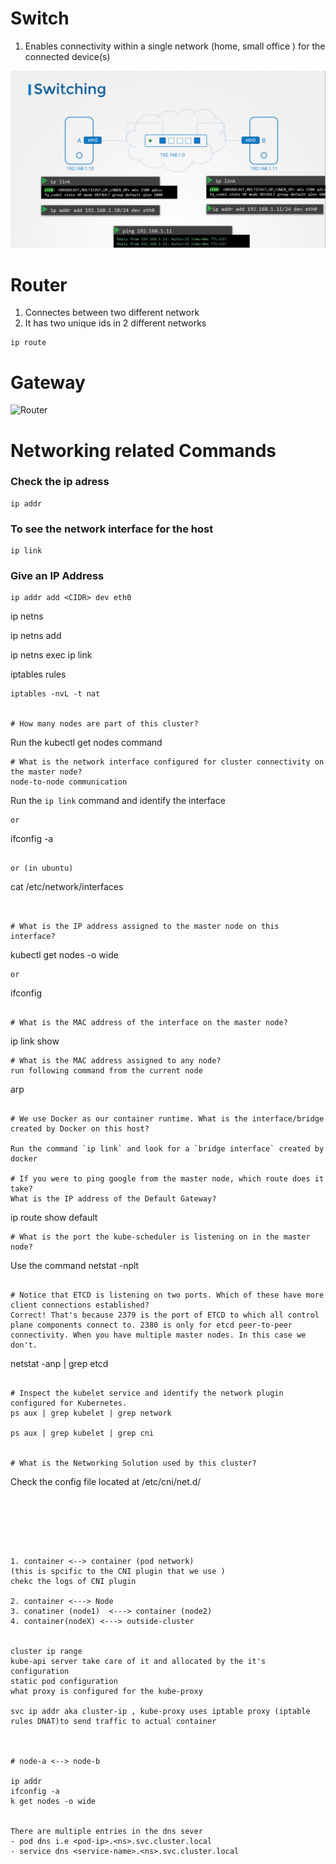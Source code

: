 
# Switch 
1. Enables connectivity within a single network (home, small office ) for the connected device(s)

![Switch](img/switch.png)

# Router 
1. Connectes between two different network 
2. It has two unique ids in 2 different networks 

```
ip route 

```
# Gateway 

![Router](img/route.png)

# Networking related Commands
### Check the ip adress 
```
ip addr
```

### To see the network interface for the host 
```
ip link
````

### Give an IP Address 
```
ip addr add <CIDR> dev eth0
```


ip netns

ip netns add  <name>

ip netns exec <name> ip link



iptables rules 

```
iptables -nvL -t nat 


# How many nodes are part of this cluster?
```
Run the kubectl get nodes command
```
# What is the network interface configured for cluster connectivity on the master node?
node-to-node communication
```
Run the `ip link` command and identify the interface
```
or 
```
ifconfig -a 

```

or (in ubuntu)
```
cat /etc/network/interfaces
```


# What is the IP address assigned to the master node on this interface?
```
kubectl get nodes -o wide
```
or 

```
ifconfig <interface-name>

```

# What is the MAC address of the interface on the master node?
```
 ip link show <interface-id>

```
# What is the MAC address assigned to any node?
run following command from the current node 
```
arp <node-name>
```

# We use Docker as our container runtime. What is the interface/bridge created by Docker on this host?

Run the command `ip link` and look for a `bridge interface` created by docker

# If you were to ping google from the master node, which route does it take?
What is the IP address of the Default Gateway?
```
ip route show default
```
# What is the port the kube-scheduler is listening on in the master node?
```
Use the command netstat -nplt

```

# Notice that ETCD is listening on two ports. Which of these have more client connections established?
Correct! That's because 2379 is the port of ETCD to which all control plane components connect to. 2380 is only for etcd peer-to-peer connectivity. When you have multiple master nodes. In this case we don't.

```
netstat -anp | grep etcd
```

# Inspect the kubelet service and identify the network plugin configured for Kubernetes.
ps aux | grep kubelet | grep network

ps aux | grep kubelet | grep cni


# What is the Networking Solution used by this cluster?
```
Check the config file located at /etc/cni/net.d/

```






1. container <--> container (pod network)
(this is spcific to the CNI plugin that we use )
chekc the logs of CNI plugin 

2. container <---> Node
3. conatiner (node1)  <---> container (node2)
4. container(nodeX) <---> outside-cluster


cluster ip range 
kube-api server take care of it and allocated by the it's configuration 
static pod configuration 
what proxy is configured for the kube-proxy 

svc ip addr aka cluster-ip , kube-proxy uses iptable proxy (iptable rules DNAT)to send traffic to actual container 



# node-a <--> node-b

ip addr
ifconfig -a
k get nodes -o wide 


There are multiple entries in the dns sever 
- pod dns i.e <pod-ip>.<ns>.svc.cluster.local
- service dns <service-name>.<ns>.svc.cluster.local



















































```



